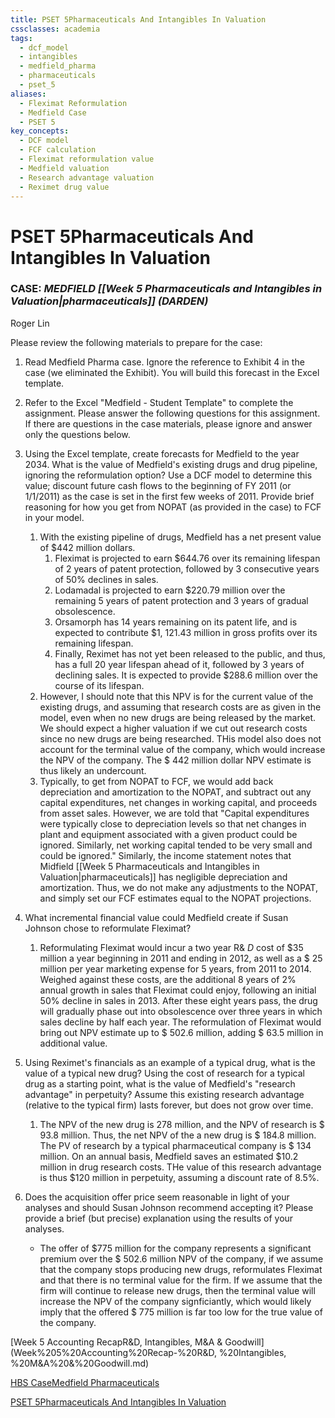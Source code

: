 ```yaml
---
title: PSET 5Pharmaceuticals And Intangibles In Valuation
cssclasses: academia
tags:
  - dcf_model
  - intangibles
  - medfield_pharma
  - pharmaceuticals
  - pset_5
aliases:
  - Fleximat Reformulation
  - Medfield Case
  - PSET 5
key_concepts:
  - DCF model
  - FCF calculation
  - Fleximat reformulation value
  - Medfield valuation
  - Research advantage valuation
  - Reximet drug value
---
```


# PSET 5Pharmaceuticals And Intangibles In Valuation

### CASE: *MEDFIELD [[Week 5 Pharmaceuticals and Intangibles in Valuation|pharmaceuticals]] (DARDEN)*

Roger Lin

Please review the following materials to prepare for the case:

1. Read Medfield Pharma case. Ignore the reference to Exhibit 4 in the case (we eliminated
the Exhibit). You will build this forecast in the Excel template.
1. Refer to the Excel "Medfield - Student Template" to complete the assignment.
Please answer the following questions for this assignment. If there are questions in the case materials,  please ignore and answer only the questions below.

1. Using the Excel template,  create forecasts for Medfield to the year 2034. What is the value of Medfield's existing drugs and drug pipeline,  ignoring the reformulation option? Use a DCF model to determine this value; discount future cash flows to the beginning of FY 2011 (or 1/1/2011) as the case is set in the first few weeks of 2011. Provide brief reasoning for how you get from NOPAT (as provided in the case) to FCF in your model.
	1. With the existing pipeline of drugs,  Medfield has a net present value of \$442 million dollars.
		1. Fleximat is projected to earn $644.76 over its remaining lifespan of 2 years of patent protection,  followed by 3 consecutive years of 50% declines in sales.
		1. Lodamadal is projected to earn \$220.79 million over the remaining 5 years of patent protection and 3 years of gradual obsolescence.
		1. Orsamorph has 14 years remaining on its patent life,  and is expected to contribute \$1, 121.43 million in gross profits over its remaining lifespan.
		1. Finally,  Reximet has not yet been released to the public,  and thus,  has a full 20 year lifespan ahead of it,  followed by 3 years of declining sales. It is expected to provide $\$288.6$ million over the course of its lifespan.
	1. However,  I should note that this NPV is for the current value of the existing drugs,  and assuming that research costs are as given in the model,  even when no new drugs are being released by the market. We should expect a higher valuation if we cut out research costs since no new drugs are being researched. THis model also does not account for the terminal value of the company,  which would increase the NPV of the company. The \$ $442$ million dollar NPV estimate is thus likely an undercount.
	1. Typically,  to get from NOPAT to FCF,  we would add back depreciation and amortization to the NOPAT,  and subtract out any capital expenditures,  net changes in working capital,  and proceeds from asset sales. However,  we are told that "Capital expenditures were typically close to depreciation levels so that net changes in plant and equipment associated with a given product could be ignored. Similarly,  net working capital tended to be very small and could be ignored." Similarly,  the income statement notes that Midfield [[Week 5 Pharmaceuticals and Intangibles in Valuation|pharmaceuticals]] has negligible depreciation and amortization. Thus,  we do not make any adjustments to the NOPAT,  and simply set our FCF estimates equal to the NOPAT projections.
1. What incremental financial value could Medfield create if Susan Johnson chose to reformulate Fleximat?
	1. Reformulating Fleximat would incur a two year R& $D$ cost of \$35 million a year beginning in 2011 and ending in 2012,  as well as a \$ 25 million per year marketing expense for 5 years,  from 2011 to 2014. Weighed against these costs,  are the additional 8 years of 2% annual growth in sales that Fleximat could enjoy,  following an initial 50% decline in sales in 2013. After these eight years pass,  the drug will gradually phase out into obsolescence over three years in which sales decline by half each year. The reformulation of Fleximat would bring out NPV estimate up to \$ 502.6 million,  adding \$ 63.5 million in additional value.
1. Using Reximet's financials as an example of a typical drug,  what is the value of a typical new drug? Using the cost of research for a typical drug as a starting point,  what is the value of Medfield's "research advantage" in perpetuity? Assume this existing research advantage (relative to the typical firm) lasts forever,  but does not grow over time.
	1. The NPV of the new drug is $278$ million,  and the NPV of research is \$ 93.8 million. Thus,  the net NPV of the a new drug is \$ 184.8 million. The PV of research by a typical pharmaceutical company is \$ 134 million. On an annual basis,  Medfield saves an estimated $10.2 million in drug research costs. THe value of this research advantage is thus \$120 million in perpetuity,  assuming a discount rate of 8.5%.
1. Does the acquisition offer price seem reasonable in light of your analyses and should Susan Johnson recommend accepting it? Please provide a brief (but precise) explanation using the results of your analyses.
	- The offer of \$775 million for the company represents a significant premium over the \$ 502.6 million NPV of the company,  if we assume that the company stops producing new drugs,  reformulates Fleximat and that there is no terminal value for the firm. If we assume that the firm will continue to release new drugs,  then the terminal value will increase the NPV of the company signficiantly,  which would likely imply that the offered \$ 775 million is far too low for the true value of the company.

[Week 5 Accounting RecapR&D,  Intangibles,  M&A & Goodwill](Week%205%20Accounting%20Recap-%20R&D, %20Intangibles, %20M&A%20&%20Goodwill.md)

[HBS CaseMedfield Pharmaceuticals](HBS%20Case-%20Medfield%20Pharmaceuticals.md)

[PSET 5Pharmaceuticals And Intangibles In Valuation](PSET%205-%20Pharmaceuticals%20And%20Intangibles%20In%20Valuation.md)